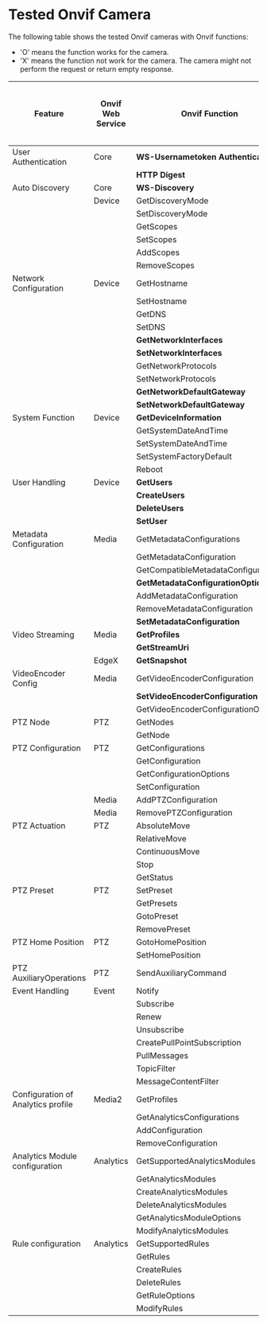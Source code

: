 # Tested Onvif Camera
The following table shows the tested Onvif cameras with Onvif functions:

* 'O' means the function works for the camera.
* 'X' means the function not work for the camera. The camera might not perform the request or return empty response.

| Feature                            | Onvif Web Service | Onvif Function                      | Hikvision DFI6256TE | Tapo C200 | BOSCH DINION IP starlight 6000 HD | GeoVision GV-BX8700 |
|------------------------------------|-------------------|-------------------------------------|---------------------|-----------|-----------------------------------|---------------------|
| User Authentication                | Core              | **WS-Usernametoken Authentication** | O                   | O         | O                                 | O                   |
|                                    |                   | **HTTP Digest**                     | O                   | X         | O                                 | X                   |
| Auto Discovery                     | Core              | **WS-Discovery**                    | O                   | O         | O                                 | O                   |
|                                    | Device            | GetDiscoveryMode                    | O                   | O         | O                                 | O                   |
|                                    |                   | SetDiscoveryMode                    | O                   | O         | O                                 | O                   |
|                                    |                   | GetScopes                           | O                   | O         | O                                 | O                   |
|                                    |                   | SetScopes                           | O                   | O         | O                                 | O                   |
|                                    |                   | AddScopes                           | O                   | X         | O                                 | O                   |
|                                    |                   | RemoveScopes                        | O                   | X         | O                                 | O                   |
| Network Configuration              | Device            | GetHostname                         | O                   | O         | O                                 | O                   |
|                                    |                   | SetHostname                         | O                   | X         | O                                 | O                   |
|                                    |                   | GetDNS                              | O                   | X         | O                                 | O                   |
|                                    |                   | SetDNS                              | O                   | X         | O                                 | O                   |
|                                    |                   | **GetNetworkInterfaces**            | O                   | O         | O                                 | O                   |
|                                    |                   | **SetNetworkInterfaces**            | O                   | X         | O                                 | O                   |
|                                    |                   | GetNetworkProtocols                 | O                   | O         | O                                 | O                   |
|                                    |                   | SetNetworkProtocols                 | O                   | X         | O                                 | O                   |
|                                    |                   | **GetNetworkDefaultGateway**        | O                   | X         | O                                 | O                   |
|                                    |                   | **SetNetworkDefaultGateway**        | O                   | X         | O                                 | O                   |
| System Function                    | Device            | **GetDeviceInformation**            | O                   | O         | O                                 | O                   |
|                                    |                   | GetSystemDateAndTime                | O                   | O         | O                                 | O                   |
|                                    |                   | SetSystemDateAndTime                | O                   | X         | O                                 | O                   |
|                                    |                   | SetSystemFactoryDefault             | O                   | O         | O                                 | O                   |
|                                    |                   | Reboot                              | O                   | O         | O                                 | O                   |
| User Handling                      | Device            | **GetUsers**                        | O                   | X         | O                                 | O                   |
|                                    |                   | **CreateUsers**                     | O                   | X         | O                                 | O                   |
|                                    |                   | **DeleteUsers**                     | O                   | X         | O                                 | O                   |
|                                    |                   | **SetUser**                         | O                   | X         | O                                 | O                   |
| Metadata Configuration             | Media             | GetMetadataConfigurations           | O                   | X         | O                                 | O                   |
|                                    |                   | GetMetadataConfiguration            | O                   | X         | O                                 | O                   |
|                                    |                   | GetCompatibleMetadataConfigurations | O                   | X         | O                                 | O                   |
|                                    |                   | **GetMetadataConfigurationOptions** | O                   | X         | O                                 | O                   |
|                                    |                   | AddMetadataConfiguration            | O                   | X         | O                                 | O                   |
|                                    |                   | RemoveMetadataConfiguration         | O                   | X         | O                                 | O                   |
|                                    |                   | **SetMetadataConfiguration**        | O                   | X         | O                                 | O                   |
| Video Streaming                    | Media             | **GetProfiles**                     | O                   | O         | O                                 | O                   |
|                                    |                   | **GetStreamUri**                    | O                   | O         | O                                 | O                   |
|                                    | EdgeX             | **GetSnapshot**                     | O                   | X         | O                                 | X                   |
| VideoEncoder  Config               | Media             | GetVideoEncoderConfiguration        | O                   | O         | O                                 | O                   |
|                                    |                   | **SetVideoEncoderConfiguration**    | O                   | X         | O                                 | O                   |
|                                    |                   | GetVideoEncoderConfigurationOptions | O                   | O         | O                                 | O                   |
| PTZ Node                           | PTZ               | GetNodes                            | X                   | O         | X                                 | X                   |
|                                    |                   | GetNode                             | X                   | O         | X                                 | X                   |
| PTZ Configuration                  | PTZ               | GetConfigurations                   | X                   | O         | X                                 | X                   |
|                                    |                   | GetConfiguration                    | X                   | O         | X                                 | X                   |
|                                    |                   | GetConfigurationOptions             | X                   | O         | X                                 | X                   |
|                                    |                   | SetConfiguration                    | X                   | X         | X                                 | X                   |
|                                    | Media             | AddPTZConfiguration                 | X                   | X         | X                                 | X                   |
|                                    | Media             | RemovePTZConfiguration              | X                   | X         | X                                 | X                   |
| PTZ Actuation                      | PTZ               | AbsoluteMove                        | X                   | O         | X                                 | X                   |
|                                    |                   | RelativeMove                        | X                   | O         | X                                 | X                   |
|                                    |                   | ContinuousMove                      | X                   | O         | X                                 | X                   |
|                                    |                   | Stop                                | X                   | O         | X                                 | X                   |
|                                    |                   | GetStatus                           | X                   | O         | X                                 | X                   |
| PTZ Preset                         | PTZ               | SetPreset                           | X                   | O         | X                                 | X                   |
|                                    |                   | GetPresets                          | X                   | O         | X                                 | X                   |
|                                    |                   | GotoPreset                          | X                   | O         | X                                 | X                   |
|                                    |                   | RemovePreset                        | X                   | O         | X                                 | X                   |
| PTZ Home Position                  | PTZ               | GotoHomePosition                    | X                   | X         | X                                 | X                   |
|                                    |                   | SetHomePosition                     | X                   | X         | X                                 | X                   |
| PTZ AuxiliaryOperations            | PTZ               | SendAuxiliaryCommand                | X                   | X         | X                                 | X                   |
| Event Handling                     | Event             | Notify                              | O                   | X         | O                                 | X                   |
|                                    |                   | Subscribe                           | O                   | X         | O                                 | X                   |
|                                    |                   | Renew                               | X                   | X         | O                                 | X                   |
|                                    |                   | Unsubscribe                         | O                   | X         | O                                 | X                   |
|                                    |                   | CreatePullPointSubscription         | O                   | X         | O                                 | X                   |
|                                    |                   | PullMessages                        | O                   | X         | O                                 | X                   |
|                                    |                   | TopicFilter                         | O                   | X         | O                                 | X                   |
|                                    |                   | MessageContentFilter                | X                   | X         | X                                 | X                   |
| Configuration of Analytics profile | Media2            | GetProfiles                         | X                   | X         | O                                 | X                   |
|                                    |                   | GetAnalyticsConfigurations          | X                   | X         | O                                 | X                   |
|                                    |                   | AddConfiguration                    | X                   | X         | O                                 | X                   |
|                                    |                   | RemoveConfiguration                 | X                   | X         | O                                 | X                   |
| Analytics Module configuration     | Analytics         | GetSupportedAnalyticsModules        | X                   | X         | O                                 | X                   |
|                                    |                   | GetAnalyticsModules                 | X                   | X         | O                                 | X                   |
|                                    |                   | CreateAnalyticsModules              | X                   | X         | X                                 | X                   |
|                                    |                   | DeleteAnalyticsModules              | X                   | X         | X                                 | X                   |
|                                    |                   | GetAnalyticsModuleOptions           | X                   | X         | O                                 | X                   |
|                                    |                   | ModifyAnalyticsModules              | X                   | X         | O                                 | X                   |
| Rule configuration                 | Analytics         | GetSupportedRules                   | X                   | X         | O                                 | X                   |
|                                    |                   | GetRules                            | X                   | X         | O                                 | X                   |
|                                    |                   | CreateRules                         | X                   | X         | O                                 | X                   |
|                                    |                   | DeleteRules                         | X                   | X         | O                                 | X                   |
|                                    |                   | GetRuleOptions                      | X                   | X         | O                                 | X                   |
|                                    |                   | ModifyRules                         | X                   | X         | O                                 | X                   |
